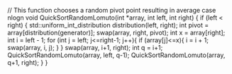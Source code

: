   // This function chooses a random pivot point resulting in average case nlogn
  void QuickSortRandomLomuto(int *array, int left, int right) {
    if (left < right) {
      std::uniform_int_distribution<int> distribution(left, right);
      int pivot = array[distribution(generator)];
      swap(array, right, pivot);
      int x = array[right];
      int i = left - 1;
      for (int j = left; j<=right-1; j++){
        if (array[j]<=x){
          i = i + 1;
          swap(array, i, j);
        }
      }
      swap(array, i+1, right);
      int q = i+1;
      QuickSortRandomLomuto(array, left, q-1);
      QuickSortRandomLomuto(array, q+1, right);
    }
  }
